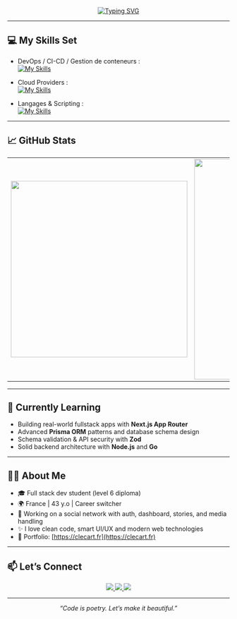 <p align="center">
  <a href="https://git.io/typing-svg"><img src="https://readme-typing-svg.demolab.com?font=Fira+Code&size=35&duration=2000&pause=1000&center=true&vCenter=true&multiline=true&width=1000&height=100&lines=Bonjour%2C+je+m'appelle+Yannis+BONDONGA;je+suis+Ing%C3%A9nieur%2FConsultant+DevOps" alt="Typing SVG" /></a>
</p>  

---

## 💻 My Skills Set

- DevOps / CI-CD / Gestion de conteneurs :<br>
[![My Skills](https://skillicons.dev/icons?i=git,docker,kubernetes,ansible,terraform,gitlab,jenkins)](https://skillicons.dev)

- Cloud Providers :<br>
[![My Skills](https://skillicons.dev/icons?i=aws,azure)](https://skillicons.dev)

- Langages & Scripting :<br>
[![My Skills](https://skillicons.dev/icons?i=bash,powerShell,python)](https://skillicons.dev)

---

## 📈 GitHub Stats

<table align="center">
  <tr>
    <td>
      <img src="https://github-readme-stats.vercel.app/api/top-langs/?username=CLecart&layout=compact&langs_count=6&theme=tokyonight&hide_border=true&bg_color=0000" width="400" />
    </td>
    <td>
      <img src="https://github-readme-streak-stats.herokuapp.com?user=CLecart&hide_border=true&locale=fr&background=0d1117&ring=52BFEA&stroke=52BFEA&fire=52BFEA&sideNums=FFFFFF&currStreakLabel=FFFFFF&sideLabels=FFFFFF&dates=FFFFFF&currStreakNum=FFFFFF" width="500" />
    </td>
  </tr>
</table>

---

## 🧠 Currently Learning

- Building real-world fullstack apps with **Next.js App Router**
- Advanced **Prisma ORM** patterns and database schema design
- Schema validation & API security with **Zod**
- Solid backend architecture with **Node.js** and **Go**

---

## 🧑‍💻 About Me

- 🎓 Full stack dev student (level 6 diploma)
- 🌍 France | 43 y.o | Career switcher
- 🔑 Working on a social network with auth, dashboard, stories, and media handling
- ✨ I love clean code, smart UI/UX and modern web technologies
- 🔗 Portfolio: [https://clecart.fr](https://clecart.fr)

---

## 📫 Let’s Connect

<p align="center">
  <a href="https://clecart.fr" target="_blank">
    <img src="https://img.shields.io/badge/Portfolio-clecart.fr-0A66C2?style=for-the-badge&logo=internetexplorer&logoColor=white"/>
  </a>
  <a href="https://www.linkedin.com/in/christophe-lecart" target="_blank">
    <img src="https://img.shields.io/badge/LinkedIn-Christophe_Lecart-0077B5?style=for-the-badge&logo=linkedin&logoColor=white"/>
  </a>
  <a href="mailto:djlike@hotmail.fr">
    <img src="https://img.shields.io/badge/Email-djlike@hotmail.fr-EA4335?style=for-the-badge&logo=gmail&logoColor=white"/>
  </a>
</p>

---

<p align="center"><i>“Code is poetry. Let’s make it beautiful.”</i></p>